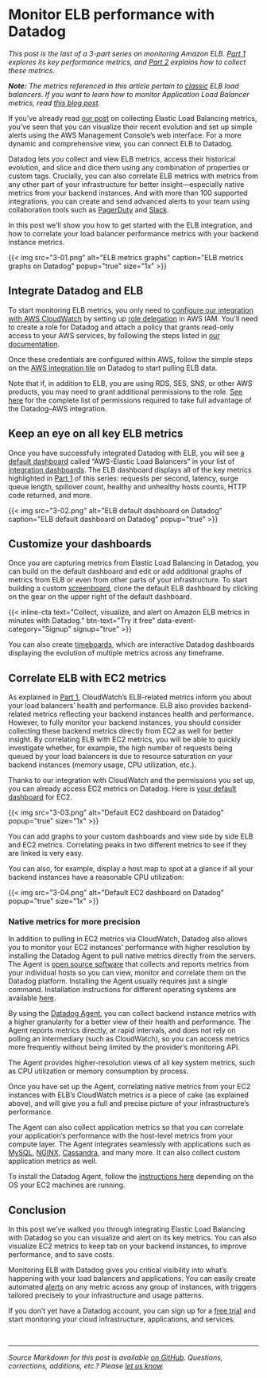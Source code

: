 # Monitor ELB performance with Datadog


*This post is the last of a 3-part series on monitoring Amazon ELB. [Part 1](/blog/top-elb-health-and-performance-metrics) explores its key performance metrics, and [Part 2](/blog/how-to-collect-aws-elb-metrics) explains how to collect these metrics.*

*__Note:__ The metrics referenced in this article pertain to [classic](https://aws.amazon.com/elasticloadbalancing/classicloadbalancer/) ELB load balancers. If you want to learn how to monitor Application Load Balancer metrics, read [this blog post](/blog/monitor-application-load-balancer/).*

If you’ve already read [our post](/blog/how-to-collect-aws-elb-metrics) on collecting Elastic Load Balancing metrics, you’ve seen that you can visualize their recent evolution and set up simple alerts using the AWS Management Console’s web interface. For a more dynamic and comprehensive view, you can connect ELB to Datadog.

Datadog lets you collect and view ELB metrics, access their historical evolution, and slice and dice them using any combination of properties or custom tags. Crucially, you can also correlate ELB metrics with metrics from any other part of your infrastructure for better insight—especially native metrics from your backend instances. And with more than 100 supported integrations, you can create and send advanced alerts to your team using collaboration tools such as [PagerDuty](/blog/pagerduty/) and [Slack](/blog/collaborate-share-track-performance-slack-datadog/).

In this post we’ll show you how to get started with the ELB integration, and how to correlate your load balancer performance metrics with your backend instance metrics.

{{< img src="3-01.png" alt="ELB metrics graphs" caption="ELB metrics graphs on Datadog" popup="true" size="1x" >}}


## Integrate Datadog and ELB

To start monitoring ELB metrics, you only need to [configure our integration with AWS CloudWatch](https://docs.datadoghq.com/integrations/aws/) by setting up [role delegation](https://docs.aws.amazon.com/IAM/latest/UserGuide/best-practices.html#delegate-using-roles) in AWS IAM. You'll need to create a role for Datadog and attach a policy that grants read-only access to your AWS services, by following the steps listed in [our documentation](https://docs.datadoghq.com/integrations/amazon_web_services/#setup).

Once these credentials are configured within AWS, follow the simple steps on the [AWS integration tile](https://app.datadoghq.com/account/settings#integrations/amazon_web_services) on Datadog to start pulling ELB data.

Note that if, in addition to ELB, you are using RDS, SES, SNS, or other AWS products, you may need to grant additional permissions to the role. [See here](https://docs.datadoghq.com/integrations/aws/) for the complete list of permissions required to take full advantage of the Datadog–AWS integration.

## Keep an eye on all key ELB metrics


Once you have successfully integrated Datadog with ELB, you will see [a default dashboard](https://app.datadoghq.com/screen/integration/aws_elb) called “AWS-Elastic Load Balancers” in your list of [integration dashboards](https://app.datadoghq.com/dash/list). The ELB dashboard displays all of the key metrics highlighted in [Part 1](/blog/top-elb-health-and-performance-metrics) of this series: requests per second, latency, surge queue length, spillover count, healthy and unhealthy hosts counts, HTTP code returned, and more.

{{< img src="3-02.png" alt="ELB default dashboard on Datadog" caption="ELB default dashboard on Datadog" popup="true" >}}


## Customize your dashboards

Once you are capturing metrics from Elastic Load Balancing in Datadog, you can build on the default dashboard and edit or add additional graphs of metrics from ELB or even from other parts of your infrastructure. To start building a custom [screenboard](/blog/introducing-screenboards-your-data-your-way/), clone the default ELB dashboard by clicking on the gear on the upper right of the default dashboard.

{{< inline-cta text="Collect, visualize, and alert on Amazon ELB metrics in minutes with Datadog." btn-text="Try it free" data-event-category="Signup" signup="true" >}}

You can also create [timeboards](https://docs.datadoghq.com/graphing/dashboards/#what-is-the-difference-between-a-screenboard-and-a-timeboard), which are interactive Datadog dashboards displaying the evolution of multiple metrics across any timeframe.

## Correlate ELB with EC2 metrics

As explained in [Part 1](/blog/top-elb-health-and-performance-metrics), CloudWatch’s ELB-related metrics inform you about your load balancers’ health and performance. ELB also provides backend-related metrics reflecting your backend instances health and performance. However, to fully monitor your backend instances, you should consider collecting these backend metrics directly from EC2 as well for better insight. By correlating ELB with EC2 metrics, you will be able to quickly investigate whether, for example, the high number of requests being queued by your load balancers is due to resource saturation on your backend instances (memory usage, CPU utilization, etc.).

Thanks to our integration with CloudWatch and the permissions you set up, you can already access EC2 metrics on Datadog. Here is [your default dashboard](https://app.datadoghq.com/screen/integration/aws_ec2) for EC2.

{{< img src="3-03.png" alt="Default EC2 dashboard on Datadog" popup="true" size="1x" >}}


You can add graphs to your custom dashboards and view side by side ELB and EC2 metrics. Correlating peaks in two different metrics to see if they are linked is very easy.

You can also, for example, display a host map to spot at a glance if all your backend instances have a reasonable CPU utilization:

{{< img src="3-04.png" alt="Default EC2 dashboard on Datadog" popup="true" size="1x" >}}

### Native metrics for more precision


In addition to pulling in EC2 metrics via CloudWatch, Datadog also allows you to monitor your EC2 instances’ performance with higher resolution by installing the Datadog Agent to pull native metrics directly from the servers. The Agent is [open source software](https://github.com/DataDog/dd-agent) that collects and reports metrics from your individual hosts so you can view, monitor and correlate them on the Datadog platform. Installing the Agent usually requires just a single command. Installation instructions for different operating systems are available [here](https://app.datadoghq.com/account/settings#agent).

By using the [Datadog Agent](/blog/dont-fear-the-agent/), you can collect backend instance metrics with a higher granularity for a better view of their health and performance. The Agent reports metrics directly, at rapid intervals, and does not rely on polling an intermediary (such as CloudWatch), so you can access metrics more frequently without being limited by the provider’s monitoring API.

The Agent provides higher-resolution views of all key system metrics, such as CPU utilization or memory consumption by process.

Once you have set up the Agent, correlating native metrics from your EC2 instances with ELB’s CloudWatch metrics is a piece of cake (as explained above), and will give you a full and precise picture of your infrastructure’s performance.

The Agent can also collect application metrics so that you can correlate your application’s performance with the host-level metrics from your compute layer. The Agent integrates seamlessly with applications such as [MySQL](/blog/monitoring-mysql-performance-metrics/), [NGINX](/blog/how-to-monitor-nginx/), [Cassandra](/blog/how-to-monitor-cassandra-performance-metrics/), and many more. It can also collect custom application metrics as well.

To install the Datadog Agent, follow the [instructions here](https://docs.datadoghq.com/agent/) depending on the OS your EC2 machines are running.

## Conclusion

In this post we’ve walked you through integrating Elastic Load Balancing with Datadog so you can visualize and alert on its key metrics. You can also visualize EC2 metrics to keep tab on your backend instances, to improve performance, and to save costs.

Monitoring ELB with Datadog gives you critical visibility into what’s happening with your load balancers and applications. You can easily create automated [alerts](/blog/monitoring-101-alerting/) on any metric across any group of instances, with triggers tailored precisely to your infrastructure and usage patterns.

If you don’t yet have a Datadog account, you can sign up for a <a href="#" class="sign-up-trigger">free trial</a> and start monitoring your cloud infrastructure, applications, and services.

 

------------------------------------------------------------------------


*Source Markdown for this post is available [on GitHub](https://github.com/DataDog/the-monitor/blob/master/elb/monitor_elb_performance_with_datadog.md). Questions, corrections, additions, etc.? Please [let us know](https://github.com/DataDog/the-monitor/issues).*
